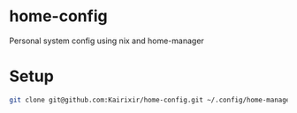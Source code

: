 # home-config

Personal system config using nix and home-manager

# Setup

```bash
git clone git@github.com:Kairixir/home-config.git ~/.config/home-manager
```
